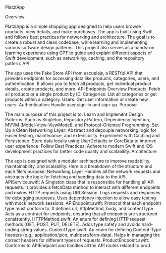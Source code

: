 PlatziApp

Overview

PlatziApp is a simple shopping app designed to help users browse products, view details, and make purchases. The app is built using Swift and follows best practices for networking and architecture. The goal is to create a robust and clean codebase, while learning and implementing various software design patterns.
This project also serves as a hands-on learning experience using GPT to guide and explain different aspects of Swift development, such as networking, caching, and the repository pattern.
API

The app uses the Fake Store API from escuelajs, a RESTful API that provides endpoints for accessing data like products, categories, users, and authentication. It allows you to fetch all products, get individual product details, create products, and more.
API Endpoints Overview
Products: Fetch all products or a single product by ID.
Categories: List all categories or get products within a category.
Users: Get user information or create new users.
Authentication: Handle user sign-in and sign-up.
Purpose

The main purpose of this project is to:
Learn and Implement Design Patterns: Such as Singleton, Repository Pattern, Dependency Injection, MVVM (Model-View-ViewModel), and Protocol-Oriented Programming.
Set Up a Clean Networking Layer: Abstract and decouple networking logic for easier testing, maintenance, and extensibility.
Experiment with Caching and Persistence: Store data locally using UserDefaults or CoreData to improve user experience.
Follow Best Practices: Adhere to modern Swift and iOS development practices for better code quality and scalability.
Architecture

The app is designed with a modular architecture to improve readability, maintainability, and scalability. Here is a breakdown of the structure and each file's purpose:
Networking Layer
Handles all the network requests and abstracts the logic for fetching and sending data to the API.
APIService.swift:
A Singleton class that is responsible for handling all API requests. It provides a fetchData method to interact with different endpoints and makes HTTP requests using URLSession.
Logs requests and responses for debugging purposes.
Uses dependency injection to allow easy testing with mock network sessions.
APIEndpoint.swift:
Protocol that each endpoint type must conform to. It defines url, httpMethod, body, and contentType.
Acts as a contract for endpoints, ensuring that all endpoints are structured consistently.
HTTPMethod.swift:
An enum for defining HTTP request methods (GET, POST, PUT, DELETE). Adds type safety and avoids hard-coding string values.
ContentType.swift:
An enum for defining Content-Type headers (e.g., application/json, multipart/form-data). Helps in managing the correct headers for different types of requests.
ProductEndpoint.swift:
Conforms to APIEndpoint and handles all the API routes related to prod

